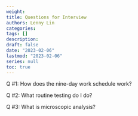 ```yaml
---
weight: 
title: Questions for Interview
authors: Lenny Lin
categories: 
tags: []
description: 
draft: false
date: "2023-02-06"
lastmod: "2023-02-06"
series: null
toc: true
---
```


Q #1: How does the nine-day work schedule work?

Q #2: What routine testing do I do?  

Q #3: What is microscopic analysis?

